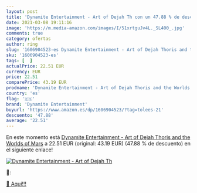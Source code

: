 ```yaml
---
layout: post
title: 'Dynamite Entertainment - Art of Dejah Th con un 47.88 % de descuento'
date: 2021-03-08 19:11:16
image: 'https://m.media-amazon.com/images/I/51xrtguJv4L._SL400_.jpg'
comments: true
category: ofertas
author: ring
slug: '1606904523-es Dynamite Entertainment - Art of Dejah Thoris and the...'
sku: '1606904523-es'
tags: [  ]
actualPrice: 22.51 EUR
currency: EUR
price: 22.51
comparePrice: 43.19 EUR
prodname: 'Dynamite Entertainment - Art of Dejah Thoris and the Worlds of Mars'
country: 'es'
flag: '🇪🇸'
brand: 'Dynamite Entertainment'
buyurl: 'https://www.amazon.es/dp/1606904523/?tag=tolees-21'
descuento: '47.88'
average: '22.51'
---
```


En este momento está [Dynamite Entertainment - Art of Dejah Thoris and the Worlds of Mars](https://www.amazon.es/dp/1606904523/?tag=tolees-21) a 22.51 EUR (original: 43.19 EUR) (47.88 %  de descuento) en el siguiente enlace!

[![Dynamite Entertainment - Art of Dejah Th](https://m.media-amazon.com/images/I/51xrtguJv4L._SL400_.jpg)](https://www.amazon.es/dp/1606904523/?tag=tolees-21)

🔎:


[🛒 Aquí!!!](https://www.amazon.es/dp/1606904523/?tag=tolees-21)
